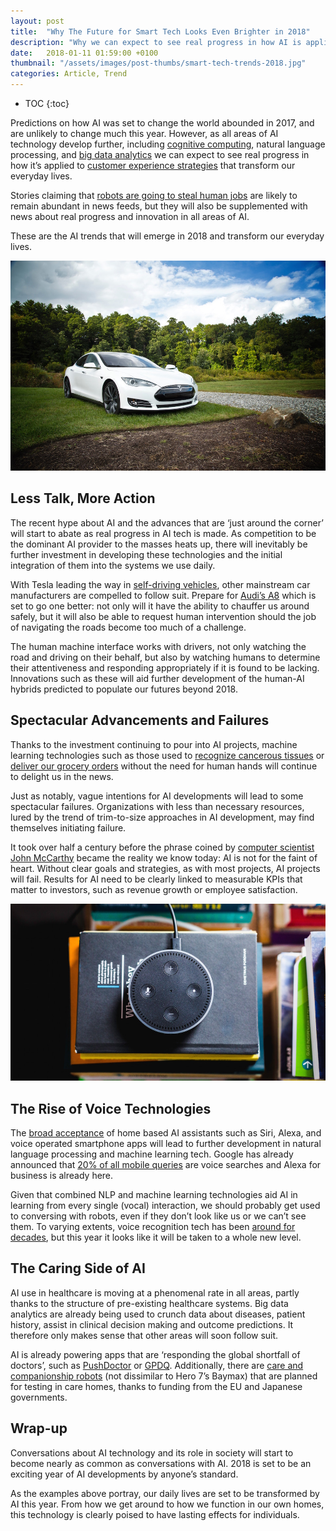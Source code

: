 ```yaml
---
layout: post
title:  "Why The Future for Smart Tech Looks Even Brighter in 2018"
description: "Why we can expect to see real progress in how AI is applied to customer experience strategies that transform our everyday lives."
date:   2018-01-11 01:59:00 +0100
thumbnail: "/assets/images/post-thumbs/smart-tech-trends-2018.jpg"
categories: Article, Trend
---
```

* TOC
{:toc}

Predictions on how AI was set to change the world abounded in 2017, and are unlikely to change much this year. However, as all areas of AI technology develop further, including [cognitive computing](http://whatis.techtarget.com/definition/cognitive-computing), natural language processing, and [big data analytics](http://searchbusinessanalytics.techtarget.com/definition/big-data-analytics) we can expect to see real progress in how it’s applied to [customer experience strategies](https://ymedialabs.com/services/strategy/audience-engagement/) that transform our everyday lives.

Stories claiming that [robots are going to steal human jobs](http://reason.com/archives/2017/06/06/are-robots-going-to-steal-our) are likely to remain abundant in news feeds, but they will also be supplemented with news about real progress and innovation in all areas of AI.

These are the AI trends that will emerge in 2018 and transform our everyday lives.

![White Tesla car in forest](/assets/images/in-content/matt-henry-59403.jpg)

## Less Talk, More Action

The recent hype about AI and the advances that are ‘just around the corner’ will start to abate as real progress in AI tech is made. As competition to be the dominant AI provider to the masses heats up, there will inevitably be further investment in developing these technologies and the initial integration of them into the systems we use daily.

With Tesla leading the way in [self-driving vehicles](https://www.tesla.com/autopilot), other mainstream car manufacturers are compelled to follow suit. Prepare for [Audi’s A8](https://www.wired.com/story/self-driving-car-user-interface/) which is set to go one better: not only will it have the ability to chauffer us around safely, but it will also be able to request human intervention should the job of navigating the roads become too much of a challenge.

The human machine interface works with drivers, not only watching the road and driving on their behalf, but also by watching humans to determine their attentiveness and responding appropriately if it is found to be lacking. Innovations such as these will aid further development of the human-AI hybrids predicted to populate our futures beyond 2018.

## Spectacular Advancements and Failures

Thanks to the investment continuing to pour into AI projects, machine learning technologies such as those used to [recognize cancerous tissues](https://www.techemergence.com/machine-learning-medical-diagnostics-4-current-applications/) or [deliver our grocery orders](https://www.techemergence.com/machine-learning-medical-diagnostics-4-current-applications/) without the need for human hands will continue to delight us in the news.

Just as notably, vague intentions for AI developments will lead to some spectacular failures. Organizations with less than necessary resources, lured by the trend of trim-to-size approaches in AI development, may find themselves initiating failure.

It took over half a century before the phrase coined by [computer scientist John McCarthy](https://courses.cs.washington.edu/courses/csep590/06au/projects/history-ai.pdf) became the reality we know today: AI is not for the faint of heart. Without clear goals and strategies, as with most projects, AI projects will fail. Results for AI need to be clearly linked to measurable KPIs that matter to investors, such as revenue growth or employee satisfaction.

![Smart home assistant on books](/assets/images/in-content/andres-urena-470132.jpg)

## The Rise of Voice Technologies

The [broad acceptance](https://www.branded3.com/blog/google-voice-search-stats-growth-trends/) of home based AI assistants such as Siri, Alexa, and voice operated smartphone apps will lead to further development in natural language processing and machine learning tech. Google has already announced that [20% of all mobile queries](https://startups.co.uk/tech-trends-2018-voice-recognition/) are voice searches and Alexa for business is already here.

Given that combined NLP and machine learning technologies aid AI in learning from every single (vocal) interaction, we should probably get used to conversing with robots, even if they don’t look like us or we can’t see them. To varying extents, voice recognition tech has been [around for decades](http://blog.inspiringapps.com/technology/speech-recognition-tech-business/), but this year it looks like it will be taken to a whole new level.

## The Caring Side of AI

AI use in healthcare is moving at a phenomenal rate in all areas, partly thanks to the structure of pre-existing healthcare systems. Big data analytics are already being used to crunch data about diseases, patient history, assist in clinical decision making and outcome predictions. It therefore only makes sense that other areas will soon follow suit. 

AI is already powering apps that are ‘responding the global shortfall of doctors’, such as [PushDoctor](https://www.pushdoctor.co.uk/nhs) or [GPDQ](https://itunes.apple.com/GB/app/id1051208054?mt=8). Additionally, there are [care and companionship robots](https://www.carehome.co.uk/news/article.cfm/id/1581587/EU-funded-robots-to-aid-UK-care-staff) (not dissimilar to Hero 7’s Baymax) that are planned for testing in care homes, thanks to funding from the EU and Japanese governments.

## Wrap-up

Conversations about AI technology and its role in society will start to become nearly as common as conversations with AI. 2018 is set to be an exciting year of AI developments by anyone’s standard.

As the examples above portray, our daily lives are set to be transformed by AI this year. From how we get around to how we function in our own homes, this technology is clearly poised to have lasting effects for individuals.
